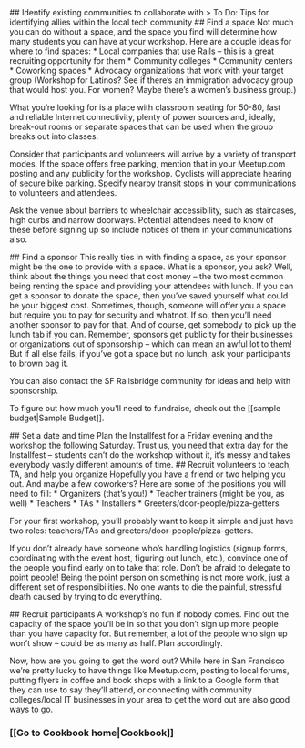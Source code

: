 <a name="find_community"/>
## Identify existing communities to collaborate with
> To Do: Tips for identifying allies within the local tech community

<a name="find_space"/>
## Find a space
Not much you can do without a space, and the space you find will determine how many students you can have at your workshop. Here are a couple ideas for where to find spaces:
* Local companies that use Rails – this is a great recruiting opportunity for them
* Community colleges
* Community centers
* Coworking spaces
* Advocacy organizations that work with your target group (Workshop for Latinos? See if there’s an immigration advocacy group that would host you. For women? Maybe there’s a women’s business group.)

What you’re looking for is a place with classroom seating for 50-80, fast and reliable Internet connectivity, plenty of power sources and, ideally, break-out rooms or separate spaces that can be used when the group breaks out into classes.

Consider that participants and volunteers will arrive by a variety of transport modes.  If the space offers free parking, mention that in your Meetup.com posting and any publicity for the workshop.  Cyclists will appreciate hearing of secure bike parking.  Specify nearby transit stops in your communications to volunteers and attendees.

Ask the venue about barriers to wheelchair accessibility, such as staircases, high curbs and narrow doorways.  Potential attendees need to know of these before signing up so include notices of them in your communications also.

<a name="find_sponsor"/>
## Find a sponsor
This really ties in with finding a space, as your sponsor might be the one to provide with a space. What is a sponsor, you ask? Well, think about the things you need that cost money – the two most common being renting the space and providing your attendees with lunch. If you can get a sponsor to donate the space, then you’ve saved yourself what could be your biggest cost. Sometimes, though, someone will offer you a space but require you to pay for security and whatnot. If so, then you’ll need another sponsor to pay for that. And of course, get somebody to pick up the lunch tab if you can. Remember, sponsors get publicity for their businesses or organizations out of sponsorship – which can mean an awful lot to them! But if all else fails, if you’ve got a space but no lunch, ask your participants to brown bag it.

You can also contact the SF Railsbridge community for ideas and help with sponsorship.

To figure out how much you'll need to fundraise, check out the [[sample budget|Sample Budget]].

<a name="set_date"/>
## Set a date and time 
Plan the Installfest for a Friday evening and the workshop the following Saturday. Trust us, you need that extra day for the Installfest – students can’t do the workshop without it, it’s messy and takes everybody vastly different amounts of time.

<a name="find_volunteers"/>
## Recruit volunteers to teach, TA, and help you organize
Hopefully you have a friend or two helping you out. And maybe a few coworkers? Here are some of the positions you will need to fill:
* Organizers (that’s you!)
* Teacher trainers (might be you, as well)
* Teachers
* TAs
* Installers
* Greeters/door-people/pizza-getters

For your first workshop, you’ll probably want to keep it simple and just have two roles: teachers/TAs and greeters/door-people/pizza-getters.

If you don’t already have someone who’s handling logistics (signup forms, coordinating with the event host, figuring out lunch, etc.), convince one of the people you find early on to take that role. Don’t be afraid to delegate to point people! Being the point person on something is not more work, just a different set of responsibilities. No one wants to die the painful, stressful death caused by trying to do everything.

<a name="find_students"/>
## Recruit participants 
A workshop’s no fun if nobody comes. Find out the capacity of the space you’ll be in so that you don’t sign up more people than you have capacity for. But remember, a lot of the people who sign up won’t show – could be as many as half. Plan accordingly.

Now, how are you going to get the word out? While here in San Francisco we’re pretty lucky to have things like Meetup.com, posting to local forums, putting flyers in coffee and book shops with a link to a Google form that they can use to say they’ll attend, or connecting with community colleges/local IT businesses in your area to get the word out are also good ways to go.

### [[Go to Cookbook home|Cookbook]]